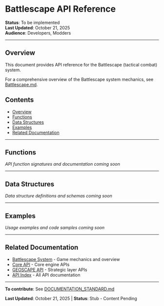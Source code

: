 # Battlescape API Reference

**Status**: To be implemented  
**Last Updated**: October 21, 2025  
**Audience**: Developers, Modders

---

## Overview

This document provides API reference for the Battlescape (tactical combat) system.

For a comprehensive overview of the Battlescape system mechanics, see [Battlescape.md](../systems/Battlescape.md).

## Contents

- [Overview](#overview)
- [Functions](#functions)
- [Data Structures](#data-structures)
- [Examples](#examples)
- [Related Documentation](#related-documentation)

---

## Functions

*API function signatures and documentation coming soon*

---

## Data Structures

*Data structure definitions and schemas coming soon*

---

## Examples

*Usage examples and code samples coming soon*

---

## Related Documentation

- [Battlescape System](../systems/Battlescape.md) - Game mechanics and overview
- [Core API](CORE.md) - Core engine APIs
- [GEOSCAPE API](GEOSCAPE.md) - Strategic layer APIs
- [API Index](README.md) - All API documentation

---

**To contribute**: See [DOCUMENTATION_STANDARD.md](../../docs/DOCUMENTATION_STANDARD.md)

**Last Updated**: October 21, 2025 | **Status**: Stub - Content Pending

